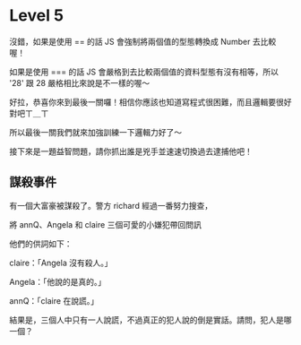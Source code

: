 # Level 5

沒錯，如果是使用 == 的話 JS 會強制將兩個值的型態轉換成 Number 去比較喔！

如果是使用 === 的話 JS 會嚴格到去比較兩個值的資料型態有沒有相等，所以 '28' 跟 28 嚴格相比來說是不一樣的喔～

好拉，恭喜你來到最後一關囉！相信你應該也知道寫程式很困難，而且邏輯要很好對吧ㄒ＿ㄒ

所以最後一關我們就來加強訓練一下邏輯力好了～

接下來是一題益智問題，請你抓出誰是兇手並速速切換過去逮捕他吧！

## 謀殺事件

有一個大富豪被謀殺了。警方 richard 經過一番努力搜查，

將 annQ、Angela 和 claire 三個可愛的小嫌犯帶回問訊

他們的供詞如下：

claire：「Angela 沒有殺人。」

Angela：「他說的是真的。」

annQ：「claire 在說謊。」

結果是，三個人中只有一人說謊，不過真正的犯人說的倒是實話。請問，犯人是哪一個？
